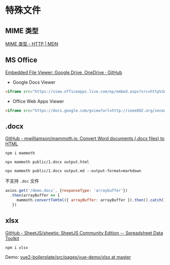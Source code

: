 # 特殊文件

## MIME 类型

[MIME 类型 - HTTP | MDN](https://developer.mozilla.org/zh-CN/docs/Web/HTTP/Basics_of_HTTP/MIME_types)

## MS Office

[Embedded File Viewer: Google Drive, OneDrive · GitHub](https://gist.github.com/tzmartin/1cf85dc3d975f94cfddc04bc0dd399be)

- Google Docs Viewer

```html
<iframe src="https://view.officeapps.live.com/op/embed.aspx?src=http%3A%2F%2Fieee802%2Eorg%3A80%2Fsecmail%2FdocIZSEwEqHFr%2Edoc" frameborder="0"></iframe>
```

- Office Web Apps Viewer

```html
<iframe src="https://docs.google.com/gview?url=http://ieee802.org/secmail/docIZSEwEqHFr.doc&embedded=true" frameborder="0"></iframe>
```

## .docx

[GitHub - mwilliamson/mammoth.js: Convert Word documents (.docx files) to HTML](https://github.com/mwilliamson/mammoth.js)

```shell
npm i mammoth

npx mammoth public/1.docx output.html

npx mammoth public/1.docx output.md --output-format=markdown
```

不支持 `.doc` 文件

```js
axios.get('/demo.docx', {responseType: 'arraybuffer'})
  .then(arrayBuffer => {
     mammoth.convertToHtml({ arrayBuffer: arrayBuffer }).then().catch().done()
   })
```

## xlsx

[GitHub - SheetJS/sheetjs: SheetJS Community Edition -- Spreadsheet Data Toolkit](https://github.com/SheetJS/sheetjs)

```shell
npm i xlsx
```

Demo: [vue2-boilerplate/src/pages/vue-demo/xlsx at master](https://github.com/lins403/vue2-boilerplate/tree/master/src/pages/vue-demo/xlsx)
